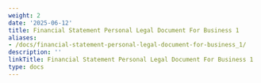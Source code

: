 ```yaml
---
weight: 2
date: '2025-06-12'
title: Financial Statement Personal Legal Document For Business 1
aliases:
- /docs/financial-statement-personal-legal-document-for-business_1/
description: ''
linkTitle: Financial Statement Personal Legal Document For Business 1
type: docs
---
```


